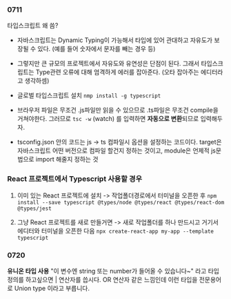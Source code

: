 ### 0711

타입스크립트 왜 씀?

- 자바스크립트는 Dynamic Typing이 가능해서 타입에 있어 관대하고 자유도가 보장될 수 있다. (예를 들어 숫자에서 문자를 빼는 경우 등)
- 그렇지만 큰 규모의 프로젝트에서 자유도와 유연성은 단점이 된다. 그래서 타입스크립트는 Type관련 오류에 대해 엄격하게 에러를 잡아준다. (오타 잡아주는 에디터라고 생각하셈)

- 글로벌 타입스크립트 설치
  `nmp install -g typescript`

- 브라우저 파일은 무조건 .js파일만 읽을 수 있으므로 .ts파일은 무조건 compile을 거쳐야한다. 그러므로 `tsc -w` (watch) 를 입력하면 **자동으로 변환**되므로 입력해두자.

- tsconfig.json 안의 코드는 js -> ts 컴파일시 옵션을 설정하는 코드이다. target은 자바스크립트 어떤 버전으로 컴파일 할건지 정하는 것이고, module은 언제적 js문법으로 import 해줄지 정하는 것

### React 프로젝트에서 Typescript 사용할 경우

1. 이미 있는 React 프로젝트에 설치 -> 작업폴더경로에서 터미널을 오픈한 후
   `npm install --save typescript @types/node @types/react @types/react-dom @types/jest`

2. 그냥 React 프로젝트를 새로 만들거면 -> 새로 작업폴더를 하나 만드시고 거기서 에디터와 터미널을 오픈한 다음
   `npx create-react-app my-app --template typescript`

### 0720

**유니온 타입 사용**
"이 변수엔 string 또는 number가 들어올 수 있습니다~" 라고 타입정의를 하고싶으면 | 연산자를 씁시다.
OR 연산자 같은 느낌인데 이런 타입을 전문용어로 Union type 이라고 부릅니다.
